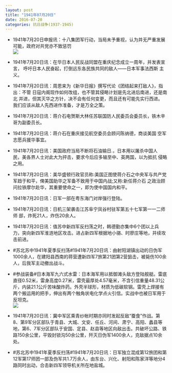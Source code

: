 ```yaml
---
layout: post
title: "1941年07月20日"
date: 2016-07-20
categories: 抗日战争(1937-1945)
---
```


<meta name="referrer" content="no-referrer" />

- 1941年7月20日申报讯：十八集团军行动，当局未予重视，认为并无严重发展可能，政府对共党亦不致惩罚 <br/><img src="https://ww4.sinaimg.cn/large/aca367d8jw1f60rp01fi0j205x0owgp4.jpg" />

- 1941年7月20日讯：在华日本人民反战同盟在重庆纪念成立一周年，并发表宣言， 呼吁日本人民奋起，打倒远东各民族共同的敌人——日本军事法西斯 主义。 

- 1941年7月20日讯：周恩来为《新华日报》撰写代论《团结起来打敌人》，指出：不管 日寇内阁现作如何改组，也不管其侵略计划是先北进后南进，还是南北 并进，但其灭华之方针，决不会有任何变更，而且还有可能先实行西进。 我们应该从敌人先西进作准备，才是万全之策。 

- 1941年7月20日讯：蒋介石电贺斯大林任苏联国防人民委员会委员长，铁木辛哥为副委员长。 

- 1941年7月20日讯：蒋介石在重庆接见航空委员会顾问陈纳德，商谈美国 空军志愿兵援华事宜。 

- 1941年7月20日讯：美国政府当局不断将石油输日.，日本用以屠杀中国人 民，美各界人士对此大为抨击，要求今后应多输至中、英两国，以为抵抗 侵略之用。 

- 1941年7月20日讯：美华盛顿行政官员称:美国正图使蒋介石之中央军与共产党 军趋于和平，俾美国助华之军备不致用于中国内战;又称:新任蒋介石 之政治顾问拉铁摩尔赴华，其重要使命之一，即为使中国国内和平。 

- 1941年7月20日讯：日军一部在粤东海门对岸强行登陆。 

- 1941年7月20日讯：日机三架袭击江苏阜宁凤谷村驻军第五十七军第一一二师师 部，炸死21人，炸伤20余人。 

- 1941年7月20日讯：值苏中新四军反扫荡之时，韩德勤亦集中6个团以上兵力，突向新四军淮涟地区攻击。进占新四军根据地小骆、时廖庄等地，并续攻击前进。 

- #苏北苏中1941年夏季反扫荡#1941年7月20日讯：由射阳湖镇出动的日伪军1000余人，在建阳县西南的蒋营遭新四军7旅第21团第2营狙击，被毙伤100余人，后我军主动撤出战斗。 

- #参战装备#日本海军九六式水雷：日本海军用以抵御滩头敌方登陆舰艇。雷底直径0.52米，雷身高度0.27米，雷壳最厚处4.57毫米，不含引信重量48.31公斤，内装21.1公斤苦味酸炸药。外壳半球形，材质为低碳软钢。雷壳上焊接有两个搬运用的把手，伸出有两个触角状电化学点火引信。实战中也被日军用于反坦克。 <br/><img src="https://ww1.sinaimg.cn/large/aca367d8jw1f6055cl384j208o0f0gnz.jpg" />

- 1941年7月20日讯：冀中军区乘青纱帐时期亦同时发起反敌“蚕食”作战。第8、第9军分区部队于青县、大城、文安、任丘、河间、肃宁、高阳、蠡县等地，第6、7军分区部队于安国、定县、赵县等地区向敌出击。共破坏公路、铁路150余公里，平毁封锁沟50余公里，歼灭日伪军1400余人，克敌据点10余处。 

- #苏北苏中1941年夏季反扫荡#1941年7月20日讯：日军独立混成第12旅团和第12军第17师团一部及伪军共1.7万余人，由东台、兴化、射阳和陈家洋等地分4路同时出动，合击新四军领导机关所在地盐城。 

